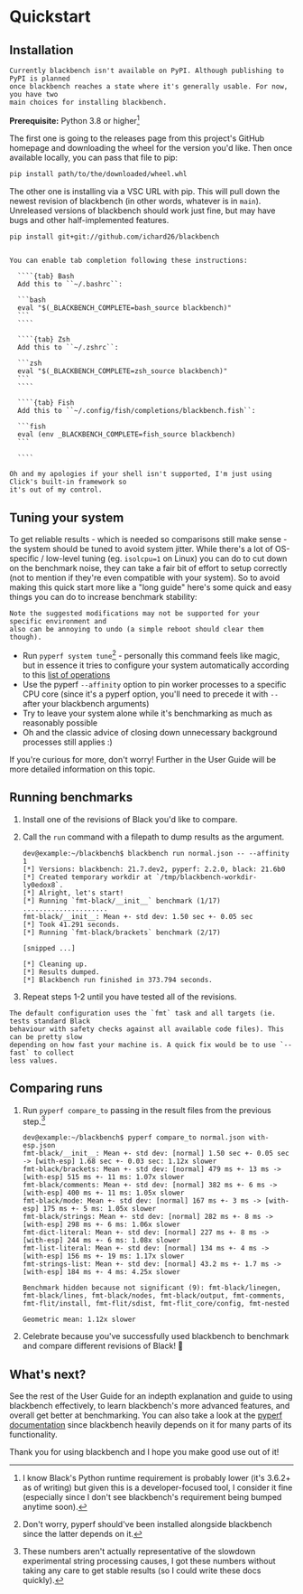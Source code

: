 # Quickstart

## Installation

```{note}
Currently blackbench isn't available on PyPI. Although publishing to PyPI is planned
once blackbench reaches a state where it's generally usable. For now, you have two
main choices for installing blackbench.
```

**Prerequisite:** Python 3.8 or higher[^1]

The first one is going to the releases page from this project's GitHub homepage and
downloading the wheel for the version you'd like. Then once available locally, you can
pass that file to pip:

```bash
pip install path/to/the/downloaded/wheel.whl
```

The other one is installing via a VSC URL with pip. This will pull down the newest
revision of blackbench (in other words, whatever is in `main`). Unreleased versions of
blackbench should work just fine, but may have bugs and other half-implemented features.

```bash
pip install git+git://github.com/ichard26/blackbench
```

`````{tip}

You can enable tab completion following these instructions:

  ````{tab} Bash
  Add this to ``~/.bashrc``:

  ```bash
  eval "$(_BLACKBENCH_COMPLETE=bash_source blackbench)"
  ```
  ````

  ````{tab} Zsh
  Add this to ``~/.zshrc``:

  ```zsh
  eval "$(_BLACKBENCH_COMPLETE=zsh_source blackbench)"
  ```
  ````

  ````{tab} Fish
  Add this to ``~/.config/fish/completions/blackbench.fish``:

  ```fish
  eval (env _BLACKBENCH_COMPLETE=fish_source blackbench)
  ```

  ````

Oh and my apologies if your shell isn't supported, I'm just using Click's built-in framework so
it's out of my control.
`````

## Tuning your system

To get reliable results - which is needed so comparisons still make sense - the system
should be tuned to avoid system jitter. While there's a lot of OS-specific / low-level
tuning (eg. `isolcpu=1` on Linux) you can do to cut down on the benchmark noise, they
can take a fair bit of effort to setup correctly (not to mention if they're even
compatible with your system). So to avoid making this quick start more like a "long
guide" here's some quick and easy things you can do to increase benchmark stability:

```{warning}
Note the suggested modifications may not be supported for your specific environment and
also can be annoying to undo (a simple reboot should clear them though).
```

- Run `pyperf system tune`[^2] - personally this command feels like magic, but in
  essence it tries to configure your system automatically according to this
  [list of operations][pyperf-system-ops]
- Use the pyperf `--affinity` option to pin worker processes to a specific CPU core
  (since it's a pyperf option, you'll need to precede it with `--` after your blackbench
  arguments)
- Try to leave your system alone while it's benchmarking as much as reasonably possible
- Oh and the classic advice of closing down unnecessary background processes still
  applies :)

If you're curious for more, don't worry! Further in the User Guide will be more detailed
information on this topic.

## Running benchmarks

1. Install one of the revisions of Black you'd like to compare.

1. Call the `run` command with a filepath to dump results as the argument.

   ```console
   dev@example:~/blackbench$ blackbench run normal.json -- --affinity 1
   [*] Versions: blackbench: 21.7.dev2, pyperf: 2.2.0, black: 21.6b0
   [*] Created temporary workdir at `/tmp/blackbench-workdir-ly0edox8`.
   [*] Alright, let's start!
   [*] Running `fmt-black/__init__` benchmark (1/17)
   .....................
   fmt-black/__init__: Mean +- std dev: 1.50 sec +- 0.05 sec
   [*] Took 41.291 seconds.
   [*] Running `fmt-black/brackets` benchmark (2/17)

   [snipped ...]

   [*] Cleaning up.
   [*] Results dumped.
   [*] Blackbench run finished in 373.794 seconds.
   ```

1. Repeat steps 1-2 until you have tested all of the revisions.

```{note}
The default configuration uses the `fmt` task and all targets (ie. tests standard Black
behaviour with safety checks against all available code files). This can be pretty slow
depending on how fast your machine is. A quick fix would be to use `--fast` to collect
less values.
```

## Comparing runs

1. Run `pyperf compare_to` passing in the result files from the previous step.[^3]

   ```console
   dev@example:~/blackbench$ pyperf compare_to normal.json with-esp.json
   fmt-black/__init__: Mean +- std dev: [normal] 1.50 sec +- 0.05 sec -> [with-esp] 1.68 sec +- 0.03 sec: 1.12x slower
   fmt-black/brackets: Mean +- std dev: [normal] 479 ms +- 13 ms -> [with-esp] 515 ms +- 11 ms: 1.07x slower
   fmt-black/comments: Mean +- std dev: [normal] 382 ms +- 6 ms -> [with-esp] 400 ms +- 11 ms: 1.05x slower
   fmt-black/mode: Mean +- std dev: [normal] 167 ms +- 3 ms -> [with-esp] 175 ms +- 5 ms: 1.05x slower
   fmt-black/strings: Mean +- std dev: [normal] 282 ms +- 8 ms -> [with-esp] 298 ms +- 6 ms: 1.06x slower
   fmt-dict-literal: Mean +- std dev: [normal] 227 ms +- 8 ms -> [with-esp] 244 ms +- 6 ms: 1.08x slower
   fmt-list-literal: Mean +- std dev: [normal] 134 ms +- 4 ms -> [with-esp] 156 ms +- 19 ms: 1.17x slower
   fmt-strings-list: Mean +- std dev: [normal] 43.2 ms +- 1.7 ms -> [with-esp] 184 ms +- 4 ms: 4.25x slower

   Benchmark hidden because not significant (9): fmt-black/linegen, fmt-black/lines, fmt-black/nodes, fmt-black/output, fmt-comments, fmt-flit/install, fmt-flit/sdist, fmt-flit_core/config, fmt-nested

   Geometric mean: 1.12x slower
   ```

1. Celebrate because you've successfully used blackbench to benchmark and compare
   different revisions of Black! 🎉

## What's next?

See the rest of the User Guide for an indepth explanation and guide to using blackbench
effectively, to learn blackbench's more advanced features, and overall get better at
benchmarking. You can also take a look at the [pyperf documentation][pyperf-docs] since
blackbench heavily depends on it for many parts of its functionality.

Thank you for using blackbench and I hope you make good use out of it!

[^1]: I know Black's Python runtime requirement is probably lower (it's 3.6.2+ as of writing)
    but given this is a developer-focused tool, I consider it fine (especially since I don't
    see blackbench's requirement being bumped anytime soon).

[^2]: Don't worry, pyperf should've been installed alongside blackbench since the latter
    depends on it.

[^3]: These numbers aren't actually representative of the slowdown experimental string
    processing causes, I got these numbers without taking any care to get stable results (so
    I could write these docs quickly).

[pyperf-docs]: https://pyperf.readthedocs.io/en/stable/
[pyperf-system-ops]: https://pyperf.readthedocs.io/en/stable/system.html#system-cmd-ops
